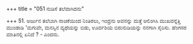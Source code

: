 +++
title = "051 ನುಡಿಸೆ ತಲೆವಾಗಿದನು"

+++
51. ಅರ್ಜುನ ತಲೆಬಾಗಿ ನಾಚಿಕೆಯಿಂದ ನಿಂತಿರಲು, ಇಂದ್ರನು ಅವನನ್ನು ಮತ್ತೆ ಆಲಿಂಗಿಸಿ ಮುಖವನ್ನೆತ್ತಿ ಮುಂಡಾಡಿ 'ಮಗುವೇ, ಮನಸ್ಸಿನ ವ್ಯಥೆಯನ್ನು ಬಿಡು, ಊರ್ವಶಿಯ ಬಿರುನುಡಿಯನ್ನು ನನಗಾಗಿ ಸೈರಿಸು. ಹೆಂಗಸರ ಮಾತಿನಲ್ಲಿ ಏನಿದೆ ? - ಎಂದನು.